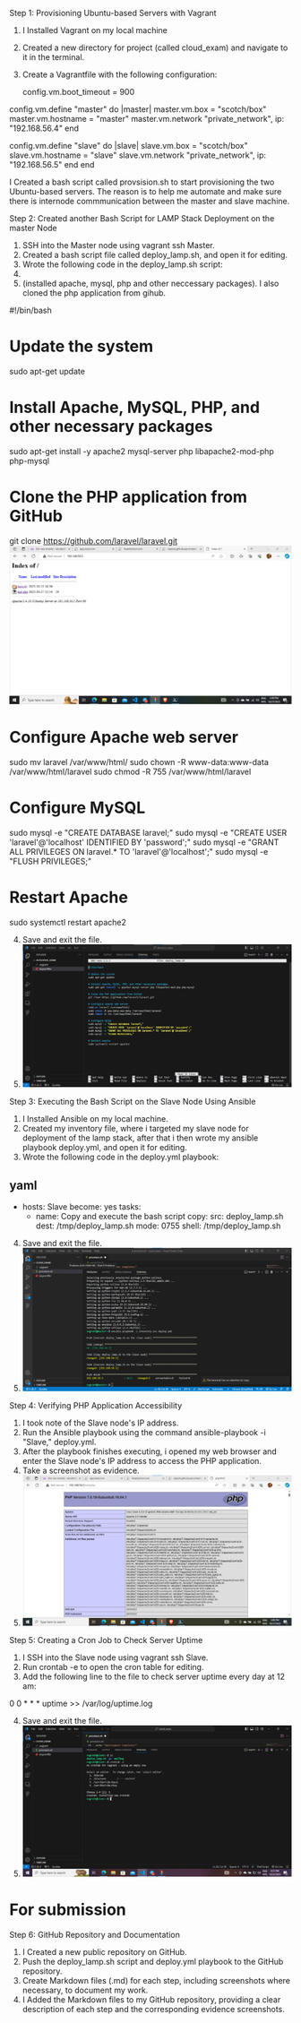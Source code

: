 Step 1: Provisioning Ubuntu-based Servers with Vagrant
1. I Installed Vagrant on my local machine
2. Created a new directory for project (called cloud_exam) and navigate to it in the terminal.
3. Create a Vagrantfile with the following configuration:

   config.vm.boot_timeout = 900

  config.vm.define "master" do |master|
    master.vm.box = "scotch/box"
    master.vm.hostname = "master"
    master.vm.network "private_network", ip: "192.168.56.4"
  end

  config.vm.define "slave" do |slave|
    slave.vm.box = "scotch/box"
    slave.vm.hostname = "slave"
    slave.vm.network "private_network", ip: "192.168.56.5"
  end
end


   I Created a bash script called provsision.sh to start provisioning the two Ubuntu-based servers. The reason is to help me automate and make sure there is internode commmunication between the master and slave machine.

Step 2: Created another Bash Script for LAMP Stack Deployment on the master Node
1. SSH into the Master node using vagrant ssh Master.
2. Created a bash script file called deploy_lamp.sh, and open it for editing.
3. Wrote the following code in the deploy_lamp.sh script: 
4. 
5. (installed apache, mysql, php and other neccessary packages). I also cloned the php application from gihub.

#!/bin/bash

# Update the system
sudo apt-get update

# Install Apache, MySQL, PHP, and other necessary packages
sudo apt-get install -y apache2 mysql-server php libapache2-mod-php php-mysql

# Clone the PHP application from GitHub
git clone https://github.com/laravel/laravel.git
![laravel](screenshots/apache%20Screenshot%202023-10-27%20144953%20apache%20home-page%20(1).png)

# Configure Apache web server
sudo mv laravel /var/www/html/
sudo chown -R www-data:www-data /var/www/html/laravel
sudo chmod -R 755 /var/www/html/laravel

# Configure MySQL
sudo mysql -e "CREATE DATABASE laravel;"
sudo mysql -e "CREATE USER 'laravel'@'localhost' IDENTIFIED BY 'password';"
sudo mysql -e "GRANT ALL PRIVILEGES ON laravel.* TO 'laravel'@'localhost';"
sudo mysql -e "FLUSH PRIVILEGES;"

# Restart Apache
sudo systemctl restart apache2

4. Save and exit the file.
5. ![my lampstack script](screenshots/lamp%20stack%20Screenshot%202023-10-18%20033548%20i%20wrote%20my%20bash%20script.jpg)

Step 3: Executing the Bash Script on the Slave Node Using Ansible
1. I Installed Ansible on my local machine.
2. Created my inventory file, where i targeted my slave node for deployment of the lamp stack, after that i then wrote my ansible playbook deploy.yml, and open it for editing.
3. Wrote the following code in the deploy.yml playbook:

yaml
---
- hosts: Slave
  become: yes
  tasks:
    - name: Copy and execute the bash script
      copy:
        src: deploy_lamp.sh
        dest: /tmp/deploy_lamp.sh
        mode: 0755
      shell: /tmp/deploy_lamp.sh


4. Save and exit the file.
5. ![ansible running on slave node](screenshots/ansible%20Screenshot%202023-10-22%20162931%20deployed%20my%20ansible%20to%20run%20on%20slave%20node%20from%20master.png)

Step 4: Verifying PHP Application Accessibility
1. I took note of the Slave node's IP address.
2. Run the Ansible playbook using the command ansible-playbook -i "Slave," deploy.yml.
3. After the playbook finishes executing, i opened my web browser and enter the Slave node's IP address to access the PHP application.
4. Take a screenshot as evidence.
5. ![php verification](screenshots/apache%20home%20page%20Screenshot%202023-10-27%20150039.png)

Step 5: Creating a Cron Job to Check Server Uptime
1. I SSH into the Slave node using vagrant ssh Slave.
2. Run crontab -e to open the cron table for editing.
3. Add the following line to the file to check server uptime every day at 12 am:


0 0 * * * uptime >> /var/log/uptime.log


4. Save and exit the file.
5. ![cron job image](screenshots/cron%20job%20Screenshot%202023-10-22%20203158.png)

# For submission
Step 6: GitHub Repository and Documentation
1. I Created a new public repository on GitHub.
2. Push the deploy_lamp.sh script and deploy.yml playbook to the GitHub repository.
3. Create Markdown files (.md) for each step, including screenshots where necessary, to document my work.
4. I Added the Markdown files to my GitHub repository, providing a clear description of each step and the corresponding evidence screenshots.